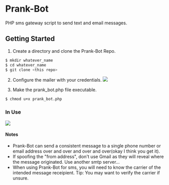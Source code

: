 # Prank-Bot
PHP sms gateway script to send text and email messages.  

## Getting Started

1. Create a directory and clone the Prank-Bot Repo.
```sh
$ mkdir whatever_name
$ cd whatever_name
$ git clone <this repo>
```
2. Configure the mailer with your credentials. 
![](https://raw.githubusercontent.com/gr8appskc/Prank-Bot/3cee54b9c5fee3a209d4c7a4d639965b2fb4d509/prank-bot-credentials.png)

3. Make the prank_bot.php file executable.
```sh
$ chmod u+x prank_bot.php
```
### In Use
![](https://raw.githubusercontent.com/gr8appskc/Prank-Bot/master/example-run.png)


#### Notes
+ Prank-Bot can send a consistent message to a single phone number or email address over and over and over and over(okay I think you get it).
+ If spoofing the "from address", don't use Gmail as they will reveal where the message originated. Use another smtp server...
+ When using Prank-Bot for sms, you will need to know the carrier of the intended message receipient. 
Tip: You may want to verify the carrier if unsure.
